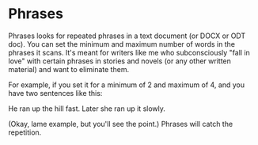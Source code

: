 # Phrases

Phrases looks for repeated phrases in a text document (or DOCX or ODT doc). You can set the
minimum and maximum number of words in the phrases it scans. It's meant for writers like me
who subconsciously "fall in love" with certain phrases in stories and novels (or any other
written material) and want to eliminate them.

For example, if you set it for a minimum of 2 and maximum of 4, and you have two sentences
like this:

He ran up the hill fast.
Later she ran up it slowly.

(Okay, lame example, but you'll see the point.) Phrases will catch the repetition.
